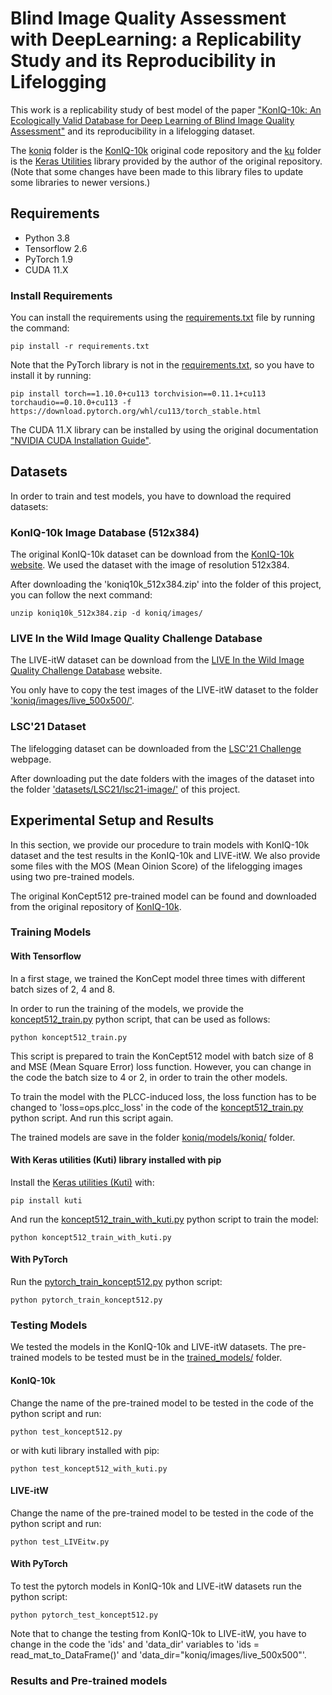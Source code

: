 # Blind Image Quality Assessment with DeepLearning: a Replicability Study and its Reproducibility in Lifelogging

This work is a replicability study of best model of the paper ["KonIQ-10k: An Ecologically Valid Database for Deep Learning of Blind Image Quality Assessment"](https://arxiv.org/pdf/1910.06180.pdf) and its reproducibility in a lifelogging dataset.

The [koniq](koniq/) folder is the [KonIQ-10k](https://github.com/subpic/koniq) original code repository and the [ku](ku/) folder is the [Keras Utilities](https://github.com/subpic/ku) library provided by the author of the original repository. (Note that some changes have been made to this library files to update some libraries to newer versions.)

## Requirements

- Python 3.8
- Tensorflow 2.6
- PyTorch 1.9 
- CUDA 11.X

### Install Requirements

You can install the requirements using the [requirements.txt](requirements.txt) file by running the command:

```
pip install -r requirements.txt

```

Note that the PyTorch library is not in the [requirements.txt](requirements.txt), so you have to install it by running:

```
pip install torch==1.10.0+cu113 torchvision==0.11.1+cu113 torchaudio==0.10.0+cu113 -f https://download.pytorch.org/whl/cu113/torch_stable.html

```

The CUDA 11.X library can be installed by using the original documentation ["NVIDIA CUDA Installation Guide"](https://docs.nvidia.com/cuda/cuda-installation-guide-linux/index.html).


## Datasets

In order to train and test models, you have to download the required datasets:

### KonIQ-10k Image Database (512x384)

The original KonIQ-10k dataset can be download from the [KonIQ-10k website](http://database.mmsp-kn.de/koniq-10k-database.html).
We used the dataset with the image of resolution 512x384.

After downloading the 'koniq10k_512x384.zip' into the folder of this project, you can follow the next command:


```
unzip koniq10k_512x384.zip -d koniq/images/
```


### LIVE In the Wild Image Quality Challenge Database

The LIVE-itW dataset can be download from the [LIVE In the Wild Image Quality Challenge Database](https://live.ece.utexas.edu/research/ChallengeDB/index.html) website.

You only have to copy the test images of the LIVE-itW dataset to the folder ['koniq/images/live_500x500/'](koniq/images/live_500x500/).



### LSC'21 Dataset

The lifelogging dataset can be downloaded from the [LSC'21 Challenge](http://lsc.dcu.ie/lsc_data/) webpage.

After downloading put the date folders with the images of the dataset into the folder ['datasets/LSC21/lsc21-image/'](datasets/LSC21/lsc21-image/) of this project. 


## Experimental Setup and Results

In this section, we provide our procedure to train models with KonIQ-10k dataset and the test results in the KonIQ-10k and LIVE-itW. We also provide some files with the MOS (Mean Oinion Score) of the lifelogging images using two pre-trained models.

The original KonCept512 pre-trained model can be found and downloaded from the original repository of [KonIQ-10k](https://github.com/subpic/koniq).


### Training Models


#### With Tensorflow

In a first stage, we trained the KonCept model three times with different batch sizes of 2, 4 and 8.

In order to run the training of the models, we provide the [koncept512_train.py](koncept512_train.py) python script, that can be used as follows:


```
python koncept512_train.py
```

This script is prepared to train the KonCept512 model with batch size of 8 and MSE (Mean Square Error) loss function.
However, you can change in the code the batch size to 4 or 2, in order to train the other models.

To train the model with the PLCC-induced loss, the loss function has to be changed to 'loss=ops.plcc_loss' in the code of the [koncept512_train.py](koncept512_train.py) python script. And run this script again.

The trained models are save in the folder [koniq/models/koniq/](koniq/models/koniq/) folder.


#### With Keras utilities (Kuti) library installed with pip


Install the [Keras utilities (Kuti)](https://pypi.org/project/kuti/) with:

```
pip install kuti
```

And run the [koncept512_train_with_kuti.py](koncept512_train_with_kuti.py) python script to train the model:

```
python koncept512_train_with_kuti.py
```

#### With PyTorch


Run the [pytorch_train_koncept512.py](pytorch_train_koncept512.py) python script:

```
python pytorch_train_koncept512.py
```


### Testing Models

We tested the models in the KonIQ-10k and LIVE-itW datasets. 
The pre-trained models to be tested must be in the [trained_models/](trained_models/) folder. 

#### KonIQ-10k 

Change the name of the pre-trained model to be tested in the code of the python script and run:


```
python test_koncept512.py
```

or with kuti library installed with pip:

```
python test_koncept512_with_kuti.py
```


#### LIVE-itW

Change the name of the pre-trained model to be tested in the code of the python script and run:


```
python test_LIVEitw.py
```


#### With PyTorch

To test the pytorch models in KonIQ-10k and LIVE-itW datasets run the python script:

```
python pytorch_test_koncept512.py
```

Note that to change the testing from KonIQ-10k to LIVE-itW, you have to change in the code the 'ids' and 'data_dir' variables to 'ids = read_mat_to_DataFrame()' and 'data_dir="koniq/images/live_500x500"'.



### Results and Pre-trained models
